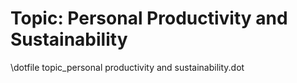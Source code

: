 Topic: Personal Productivity and Sustainability
===============================================

\dotfile topic_personal productivity and sustainability.dot
